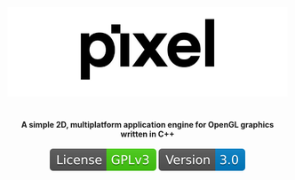 <div align="center">
  <img src="assets/logo.jpg">
  
  <h1></h1>
  
  <h4>A simple 2D, multiplatform application engine for OpenGL graphics written in C++</h4>
  
  
  <img src="assets/badge-gpl3.svg"> 
  <img src="assets/badge-v3.0.svg">
</div>
